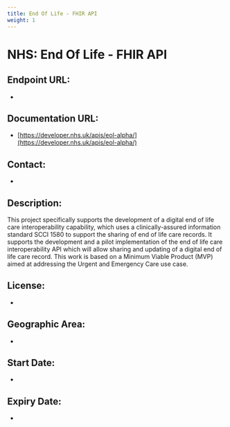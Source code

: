 ```yaml
---
title: End Of Life - FHIR API
weight: 1
---
```


# NHS: End Of Life - FHIR API

## Endpoint URL:
 - []()

## Documentation URL:
 - [https://developer.nhs.uk/apis/eol-alpha/](https://developer.nhs.uk/apis/eol-alpha/)

## Contact:
 - [](mailto:)

## Description:
This project specifically supports the development of a digital end of life care interoperability capability, which uses a clinically-assured information standard SCCI 1580 to support the sharing of end of life care records. It supports the development and a pilot implementation of the end of life care interoperability API which will allow sharing and updating of a digital end of life care record. This work is based on a Minimum Viable Product (MVP) aimed at addressing the Urgent and Emergency Care use case.

## License:
 - 

## Geographic Area:
 - 

## Start Date:
 - 

## Expiry Date:
 - 

